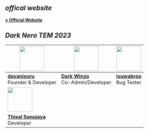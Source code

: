 ## *offical website*

**[» Official Website](https://cybertest317.github.io/Dark_Nero_V9/)**

 















## *Dark Nero TEM* *2023*

| <a href="https://amdaniwasa.com"><img src="https://i.ibb.co/8gtWctv/IMG-20230506-174540.jpg" width=80 height=80></a> | <a href="https://www.instagram.com/sinhalaya_official_/"><img src="https://i.ibb.co/vdq8qX8/Whats-App-Image-2023-07-25-at-07-01-11.png" width=80 height=80></a> | <a href="https://www.instagram.com/saji_x.x_4/"><img src="https://i.ibb.co/dgY1CPm/Whats-App-Image-2023-07-25-at-07-01-46.jpg" width=80 height=80></a> |
|---|---|---|
| **[dayanisuru](https://github.com/dayanisuru)**</br>Founder & Developer</br> | **[Dark Winzo](https://github.com/DarkWinzo)**</br>Co-Admin/Developer | **[isuwabroo](http://tiktok.com/@rpquoted)**</br> Bug Tester |
| <img src="https://i.ibb.co/hcy4vt4/Whats-App-Image-2023-07-25-at-06-26-51.jpg" width=80 height=80></a> |  
| **[Thisal Sanujaya](https://github.com/sanuwaofficial)**</br>Developer | 
